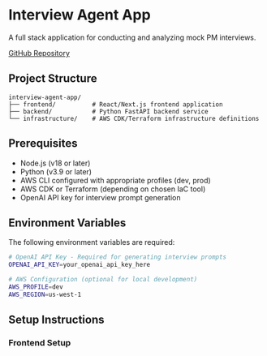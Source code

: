 # Interview Agent App

A full stack application for conducting and analyzing mock PM interviews.

[GitHub Repository](https://github.com/lillychen02/pminterviewagent)

## Project Structure

```
interview-agent-app/
├── frontend/          # React/Next.js frontend application
├── backend/           # Python FastAPI backend service
└── infrastructure/    # AWS CDK/Terraform infrastructure definitions
```

## Prerequisites

- Node.js (v18 or later)
- Python (v3.9 or later)
- AWS CLI configured with appropriate profiles (dev, prod)
- AWS CDK or Terraform (depending on chosen IaC tool)
- OpenAI API key for interview prompt generation

## Environment Variables

The following environment variables are required:

```bash
# OpenAI API Key - Required for generating interview prompts
OPENAI_API_KEY=your_openai_api_key_here

# AWS Configuration (optional for local development)
AWS_PROFILE=dev
AWS_REGION=us-west-1
```

## Setup Instructions

### Frontend Setup
```